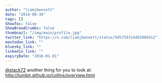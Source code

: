 ```yaml
---
author: "liamjbennett"
date: "2014-08-30"
tags: []
ShowToc: false
ShowBreadCrumbs: false
thumbnail: "/img/main/profile.jpg"
twitter_link: "https://x.com/liamjbennett/status/505759314402086912"
mastodon_link: ""
bluesky_link: ""
linkedin_link: ""
expiryDate: "2016-01-01"
---
```


[@stack72](https://x.com/stack72) another thing for you to look at: http://tumblr.github.io/collins/overview.html

